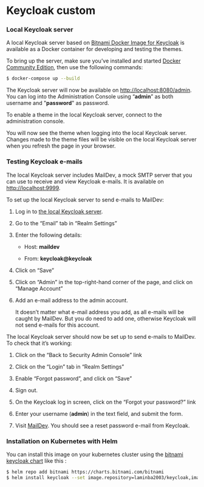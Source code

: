 # Keycloak custom

### Local Keycloak server
A local Keycloak server based on [Bitnami Docker Image for Keycloak](https://github.com/bitnami/bitnami-docker-keycloak) is available as a Docker container for developing and testing the themes.

To bring up the server, make sure you’ve installed and started [Docker Community Edition](https://docs.docker.com/engine/installation/), then use the following commands:
```bash
$ docker-compose up --build
```
The Keycloak server will now be available on <http://localhost:8080/admin>. You can log into the Administration Console using “**admin**” as both username and "**password**" as password.

To enable a theme in the local Keycloak server, connect to the administration console.

You will now see the  theme when logging into the local Keycloak server. Changes made to the theme files will be visible on the local Keycloak server when you refresh the page in your browser.

### Testing Keycloak e-mails
The local Keycloak server includes MailDev, a mock SMTP server that you can use to receive and view Keycloak e-mails. It is available on <http://localhost:9999>.

To set up the local Keycloak server to send e-mails to MailDev:

1. Log in to [the local Keycloak server](http://localhost:8080).

2. Go to the “Email” tab in “Realm Settings”

3. Enter the following details:

    - Host: **maildev**

    - From: **keycloak@keycloak**

4. Click on “Save”

5. Click on “Admin” in the top-right-hand corner of the page, and click on “Manage Account”

6. Add an e-mail address to the admin account.

    It doesn’t matter what e-mail address you add, as all e-mails will be caught by MailDev. But you do need to add one, otherwise Keycloak will not send e-mails for this account.

The local Keycloak server should now be set up to send e-mails to MailDev. To check that it’s working:

1. Click on the “Back to Security Admin Console” link

2. Click on the “Login” tab in “Realm Settings”

3. Enable “Forgot password”, and click on “Save”

4. Sign out.

5. On the Keycloak log in screen, click on the “Forgot your password?” link

6. Enter your username (**admin**) in the text field, and submit the form.

7. Visit [MailDev](http://localhost:9999). You should see a reset password e-mail from Keycloak.

### Installation on Kubernetes with Helm

You can install this image on your kubernetes cluster using the [bitnami keycloak chart](https://github.com/bitnami/charts/tree/master/bitnami/keycloak) like this : 

```bash
$ helm repo add bitnami https://charts.bitnami.com/bitnami
$ helm install keycloak --set image.repository=laminba2003/keycloak,image.tag=1.0.0 bitnami/keycloak 
```
